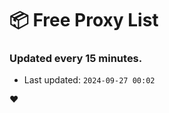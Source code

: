 # :package: Free Proxy List
### Updated every 15 minutes.

- Last updated: `2024-09-27 00:02`

:heart:
